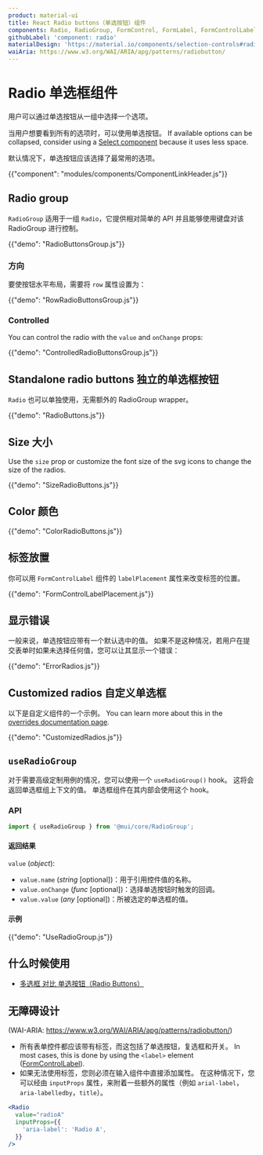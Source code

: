 ```yaml
---
product: material-ui
title: React Radio buttons（单选按钮）组件
components: Radio, RadioGroup, FormControl, FormLabel, FormControlLabel
githubLabel: 'component: radio'
materialDesign: 'https://material.io/components/selection-controls#radio-buttons'
waiAria: https://www.w3.org/WAI/ARIA/apg/patterns/radiobutton/
---
```


# Radio 单选框组件

<p class="description">用户可以通过单选按钮从一组中选择一个选项。</p>

当用户想要看到所有的选项时，可以使用单选按钮。 If available options can be collapsed, consider using a [Select component](/material-ui/react-select/) because it uses less space.

默认情况下，单选按钮应该选择了最常用的选项。

{{"component": "modules/components/ComponentLinkHeader.js"}}

## Radio group

`RadioGroup` 适用于一组 `Radio`，它提供相对简单的 API 并且能够使用键盘对该 RadioGroup 进行控制。

{{"demo": "RadioButtonsGroup.js"}}

### 方向

要使按钮水平布局，需要将 `row` 属性设置为：

{{"demo": "RowRadioButtonsGroup.js"}}

### Controlled

You can control the radio with the `value` and `onChange` props:

{{"demo": "ControlledRadioButtonsGroup.js"}}

## Standalone radio buttons 独立的单选框按钮

`Radio` 也可以单独使用，无需额外的 RadioGroup wrapper。

{{"demo": "RadioButtons.js"}}

## Size 大小

Use the `size` prop or customize the font size of the svg icons to change the size of the radios.

{{"demo": "SizeRadioButtons.js"}}

## Color 颜色

{{"demo": "ColorRadioButtons.js"}}

## 标签放置

你可以用 `FormControlLabel` 组件的 `labelPlacement` 属性来改变标签的位置。

{{"demo": "FormControlLabelPlacement.js"}}

## 显示错误

一般来说，单选按钮应带有一个默认选中的值。 如果不是这种情况，若用户在提交表单时如果未选择任何值，您可以让其显示一个错误：

{{"demo": "ErrorRadios.js"}}

## Customized radios 自定义单选框

以下是自定义组件的一个示例。 You can learn more about this in the [overrides documentation page](/material-ui/customization/how-to-customize/).

{{"demo": "CustomizedRadios.js"}}

## `useRadioGroup`

对于需要高级定制用例的情况，您可以使用一个 `useRadioGroup()` hook。 这将会返回单选框组上下文的值。 单选框组件在其内部会使用这个 hook。

### API

```jsx
import { useRadioGroup } from '@mui/core/RadioGroup';
```

#### 返回结果

`value` (_object_):

- `value.name` (_string_ [optional])：用于引用控件值的名称。
- `value.onChange` (_func_ [optional])：选择单选按钮时触发的回调。
- `value.value` (_any_ [optional])：所被选定的单选框的值。

#### 示例

{{"demo": "UseRadioGroup.js"}}

## 什么时候使用

- [多选框 对比 单选按钮（Radio Buttons）](https://www.nngroup.com/articles/checkboxes-vs-radio-buttons/)

## 无障碍设计

(WAI-ARIA: https://www.w3.org/WAI/ARIA/apg/patterns/radiobutton/)

- 所有表单控件都应该带有标签，而这包括了单选按钮，复选框和开关。 In most cases, this is done by using the `<label>` element ([FormControlLabel](/material-ui/api/form-control-label/)).
- 如果无法使用标签，您则必须在输入组件中直接添加属性。 在这种情况下，您可以经由 `inputProps` 属性，来附着一些额外的属性（例如 `arial-label`，`aria-labelledby`，`title`）。

```jsx
<Radio
  value="radioA"
  inputProps={{
    'aria-label': 'Radio A',
  }}
/>
```
